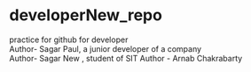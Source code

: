 # developerNew_repo
practice for github for developer<br>
Author- Sagar Paul, a junior developer of a company<br>
Author- Sagar New , student of SIT
Author - Arnab Chakrabarty